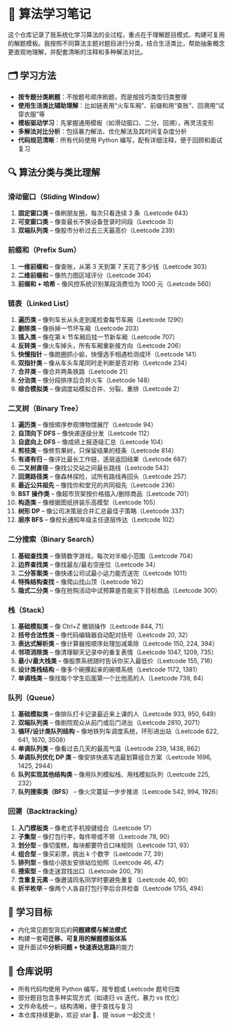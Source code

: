 # 🧠 算法学习笔记

这个仓库记录了我系统化学习算法的全过程，重点在于理解题目模式、构建可复用的解题模板。我按照不同算法主题对题目进行分类，结合生活类比，帮助抽象概念更直观地理解，并配套清晰的注释和多种解法对比。

## 🗂️ 学习方法

* **按专题分类刷题**：不按题号顺序刷题，而是按技巧类型归类整理
* **使用生活类比辅助理解**：比如链表用“火车车厢”、前缀和用“查账”、回溯用“试穿衣服”等
* **模板驱动学习**：先掌握通用模板（如滑动窗口、二分、回溯），再灵活变形
* **多解法对比分析**：包括暴力解法、优化解法及其时间复杂度分析
* **代码规范清晰**：所有代码使用 Python 编写，配有详细注释，便于回顾和面试复习

## 🔍 算法分类与类比理解

### 滑动窗口（Sliding Window）

1. **固定窗口类** – 像刷朋友圈，每次只看连续 3 条（Leetcode 643）
2. **可变窗口类** – 像查最长不换设备登录时间段（Leetcode 3）
3. **双端队列类** – 像股市分析过去三天最高价（Leetcode 239）

### 前缀和（Prefix Sum）

1. **一维前缀和** – 像查账，从第 3 天到第 7 天花了多少钱（Leetcode 303）
2. **二维前缀和** – 像热力图区域评分（Leetcode 304）
3. **前缀和 + 哈希** – 像风控系统识别某段消费恰为 1000 元（Leetcode 560）

### 链表（Linked List）

1. **遍历类** – 像列车长从头走到尾检查每节车厢（Leetcode 1290）
2. **删除类** – 像拆掉一节坏车厢（Leetcode 203）
3. **插入类** – 像在第 k 节车厢后挂一节新车厢（Leetcode 707）
4. **反转类** – 像火车掉头，所有车厢重新接方向（Leetcode 206）
5. **快慢指针** – 像跑圈抓小偷，快慢选手相遇检测成环（Leetcode 141）
6. **双指针类** – 像从车头车尾同时走判断是否对称（Leetcode 234）
7. **合并类** – 像合并两条铁路（Leetcode 21）
8. **分治类** – 像分段排序后合并火车（Leetcode 148）
9. **综合模拟类** – 像调度站模拟合并、分裂、重排（Leetcode 2）

### 二叉树（Binary Tree）

1. **遍历类** – 像按顺序参观博物馆展厅（Leetcode 94）
2. **自顶向下 DFS** – 像快递逐级分发（Leetcode 112）
3. **自底向上 DFS** – 像成绩上报逐级汇总（Leetcode 104）
4. **剪枝类** – 像修剪果树，只保留结果的枝条（Leetcode 814）
5. **有递有归** – 像评比最长工作链，逐层返回结果（Leetcode 687）
6. **二叉树直径** – 像找公交站之间最长路线（Leetcode 543）
7. **回溯路径类** – 像森林探险，试所有路线再回头（Leetcode 257）
8. **最近公共祖先** – 像找你和堂兄的共同祖先（Leetcode 236）
9. **BST 操作类** – 像超市货架按价格插入/删除商品（Leetcode 701）
10. **构造类** – 像根据图纸拼装乐高模型（Leetcode 105）
11. **树形 DP** – 像公司决策层合并汇总最佳子策略（Leetcode 337）
12. **层序 BFS** – 像校长通知年级主任逐层传达（Leetcode 102）

### 二分搜索（Binary Search）

1. **基础查找类** – 像猜数字游戏，每次对半缩小范围（Leetcode 704）
2. **边界查找类** – 像找最左/最右空座位（Leetcode 34）
3. **二分答案类** – 像快递公司试最小运力能否送完（Leetcode 1011）
4. **特殊结构查找** – 像爬山找山顶（Leetcode 162）
5. **隐式二分类** – 像在抢购活动中试预算是否能买下目标商品（Leetcode 300）

### 栈（Stack）

1. **基础模拟类** – 像 Ctrl+Z 撤销操作（Leetcode 844, 71）
2. **括号合法性类** – 像代码编辑器自动配对括号（Leetcode 20, 32）
3. **表达式解析类** – 像计算器按顺序处理加减乘除（Leetcode 150, 224, 394）
4. **邻项消除类** – 像清理聊天记录中的重复表情（Leetcode 1047, 1209, 735）
5. **最小/最大栈类** – 像股票系统随时告诉你买入最低价（Leetcode 155, 716）
6. **设计类栈结构** – 像多个碗摞起来的碗塔系统（Leetcode 1172, 1381）
7. **单调栈类** – 像找每个学生后面第一个比他高的人（Leetcode 739, 84）

### 队列（Queue）

1. **基础模拟类** – 像排队打卡记录最近来上课的人（Leetcode 933, 950, 649）
2. **双端队列类** – 像剧院观众从前门或后门进出（Leetcode 2810, 2071）
3. **循环/设计类队列结构** – 像地铁列车调度系统，环形进出站（Leetcode 622, 641, 1670, 3508）
4. **单调队列类** – 像看过去几天的最高气温（Leetcode 239, 1438, 862）
5. **单调队列优化 DP 类** – 像安排快递车选最划算组合方案（Leetcode 1696, 1425, 2944）
6. **队列实现其他结构类** – 像用队列模拟栈、用栈模拟队列（Leetcode 225, 232）
7. **队列搜索类（BFS）** – 像火灾蔓延一步步推进（Leetcode 542, 994, 1926）

### 回溯（Backtracking）

1. **入门模板类** – 像老式手机按键组合（Leetcode 17）
2. **子集型** – 像打包行李，每件带或不带（Leetcode 78, 90）
3. **划分型** – 像切蛋糕，每块都要符合口味规则（Leetcode 131, 93）
4. **组合型** – 像买彩票，挑出 k 个数字（Leetcode 77, 39）
5. **排列型** – 像给小朋友安排站位拍照（Leetcode 46, 47）
6. **搜索型** – 像走迷宫找出口（Leetcode 200, 79）
7. **含重复元素** – 像邀请同名同学时要避免重复（Leetcode 40, 90）
8. **折半枚举** – 像两个人各自打包行李后合并检查（Leetcode 1755, 494）

## 🎯 学习目标

* 内化常见题型背后的**问题建模与解法模式**
* 构建一套**可迁移、可复用的解题模板体系**
* 提升面试中**分析问题 + 快速表达思路**的能力

## 📌 仓库说明

* 所有代码均使用 Python 编写，按专题或 Leetcode 题号归类
* 部分题目包含多种实现方式（如递归 vs 迭代，暴力 vs 优化）
* 文件命名统一，结构清晰，便于查找与复习
* 本仓库持续更新，欢迎 star 🌟、提 issue 一起交流！
